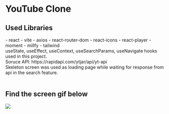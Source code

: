 # YouTube Clone

<h2> Used Libraries</h2>
- react
- vite
- axios
- react-router-dom
- react-icons
- react-player
- moment
- millfy
- tailwind
<br/>
useState, useEffect, useContext, useSearchParams, useNavigate hooks used in this project. <br/>
Soruce API: https://rapidapi.com/ytjar/api/yt-api<br/>
Skeleton screen was used as loading page while waiting for response from api in the search feature.<br/>
<br/>
<h2> Find the screen gif below </h2> 

![](/public/youtubeClone.gif)

